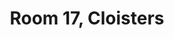 ---
basin: En-Suite
cudn: true
floor: First
grade: 6
images: []
living_room: 'No'
location: Cloisters
name: '17'
network: Wired and Wireless
title: Room 17, Cloisters
---